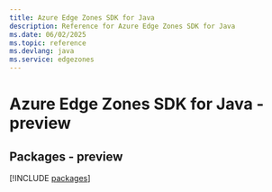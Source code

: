```yaml
---
title: Azure Edge Zones SDK for Java
description: Reference for Azure Edge Zones SDK for Java
ms.date: 06/02/2025
ms.topic: reference
ms.devlang: java
ms.service: edgezones
---
```

# Azure Edge Zones SDK for Java - preview
## Packages - preview
[!INCLUDE [packages](edge-zones-index.md)]